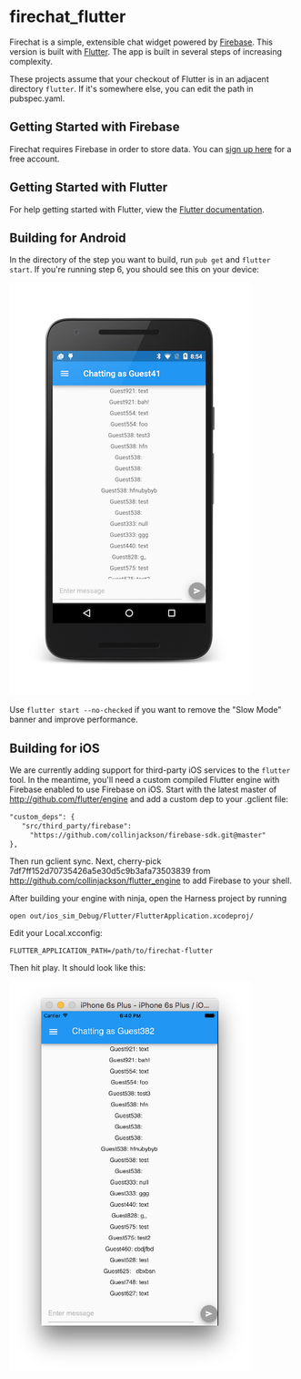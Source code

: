 # firechat_flutter

Firechat is a simple, extensible chat widget powered by
[Firebase](https://www.firebase.com/?utm_source=firechat). This version
is built with [Flutter](https://flutter.io). The app is built in several steps of increasing complexity.

These projects assume that your checkout of Flutter is in an adjacent directory ```flutter```. If it's somewhere else, you can edit the path in pubspec.yaml.

## Getting Started with Firebase

Firechat requires Firebase in order to store data. You can
[sign up here](https://www.firebase.com/signup/?utm_source=firechat) for a free account.

## Getting Started with Flutter

For help getting started with Flutter, view the [Flutter documentation](http://flutter.io/).

## Building for Android

In the directory of the step you want to build, run ```pub get``` and ```flutter start```. If you're running step 6, you should see this on your device:

![Android Screenshot](screenshot_android.png)

Use ```flutter start --no-checked``` if you want to remove the "Slow Mode" banner and improve performance.

## Building for iOS

We are currently adding support for third-party iOS services to the ```flutter``` tool. In the meantime, you'll need a custom compiled Flutter engine with Firebase enabled to use Firebase on iOS. Start with the latest master of http://github.com/flutter/engine and add a custom dep to your .gclient file:

    "custom_deps": {
       "src/third_party/firebase":
         "https://github.com/collinjackson/firebase-sdk.git@master"
    },

Then run gclient sync. Next, cherry-pick 7df7ff152d70735426a5e30d5c9b3afa73503839 from http://github.com/collinjackson/flutter_engine to add Firebase to your shell.

After building your engine with ninja, open the Harness project by running

    open out/ios_sim_Debug/Flutter/FlutterApplication.xcodeproj/
    
Edit your Local.xcconfig:

    FLUTTER_APPLICATION_PATH=/path/to/firechat-flutter
    
Then hit play. It should look like this:

![iOS Screenshot](screenshot_ios.png)
